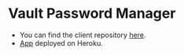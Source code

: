 # Vault Password Manager

-   You can find the client repository [here](https://github.com/RamNewton/VAULT-password-manager-client).
-   [App](https://vault-password-manager.herokuapp.com/) deployed on Heroku.
